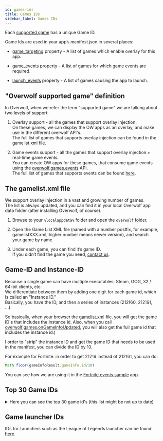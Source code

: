 ```yaml
---
id: games-ids
title: Games IDs
sidebar_label: Games IDs
---
```


Each [supported game](#overwolf-supported-game-definition) has a unique Game ID.

Game Ids are used in your app’s manifest.json in several places:  

* [game_targeting](manifest-json#game_targeting) property - A list of games which enable overlay for this app.  

* [game_events](manifest-json#game_events) property - A list of games for which game events are required.

* [launch_events](manifest-json#launch_events) property -  A list of games causing the app to launch.


## "Overwolf supported game" definition

In Overwolf, when we refer the term "supported game" we are talking about two levels of support:

1. Overlay support - all the games that support overlay injection.  
   On these games, we can display the OW apps as an overlay, and make use in the different overwolf API's.  
   The full list of games that supports overlay injection can be found in the [gamelist.xml](#the-gamelistxml-file) file.

2. Game events support - all the games that support overlay injection + real-time game events.  
   You can create OW apps for these games, that consume game events using the [overwolf.games.events](overwolf-games-events) API.   
   The full list of games that supports events can be found [here](../status/all).


## The gamelist.xml file

We support overlay injection in a vast and growing number of games.  
The list is always updated, and you can find it in your local Overwolf app data folder (after installing Overwolf, of course).

1. Browse to your `%localappdata%` folder and open the `overwolf` folder.

2. Open the Game List XML file (named with a number postfix, for example, gamelistXXX.xml, higher number means newer version), and search your game by name.

3. Under each game, you can find it’s game ID.  
   If you didn’t find the game you need, [contact us](../support/contact-us).

## Game-ID and Instance-ID

Because a single game can have multiple executables: Steam, GOG, 32 / 64-bit clients, etc.  
We differentiate between them by adding one digit for each game id, which is called an "Instance ID."  
Basically, you have the ID, and then a series of instances (212160, 212161, …) 

So basically, when your browser the [gamelist.xml](the-gamelistxml-file) file, you will get the game ID's that includes the instance id.
Also, when you call [overwolf.games.onGameInfoUpdated](#overwolf-games#ongameinfoupdated), you will also get the full game id that includes the instance id.)

I order to "strip" the instance ID and get the game ID that needs to be used in the manifest, you can divide the ID by 10.

For example for Fortnite: in order to get 21216 instead of 212161, you can do:

```js
Math.floor(gameInfoResult.gameInfo.id/10)
```

You can see how we are using it in the [Fortnite events sample](https://github.com/overwolf/events-sample-apps/blob/master/fortnite-sample-app/main.js#L81) app.

## Top 30 Game IDs

<details>
<summary>Here you can see the top 30 game id's (this list might be not up to date)</summary>

| #   | Game Title                                               | Game ID       |
------| ---------------------------------------------------------| --------------|
| 1   | League of Legends                                        |  5426         |
| 2   | Hearthstone: Heroes of Warcraft                          |  9898         |
| 3   | Counter-Strike: Global Offensive                         |  7764         |
| 4   | Minecraft                                                |  8032         |
| 5   | PUBG                                                     |  10906        |
| 6   | Overwatch                                                |  10844        |
| 7   | World of Warcraft                                        |  765          |
| 8   | Grand Theft Auto V                                       |  10760        |
| 9   | Rocket League                                            |  10798        |
| 10  | World Of Tanks                                           |  6365         |
| 11  | Tom Clancy’s Rainbow Six: Siege                          |  10826        |
| 12  | Diablo III                                               |  7152         |
| 13  | Garry’s Mod                                              |  1406         |
| 14  | Heroes of the Storm                                      |  10624        |
| 15  | Dota 2                                                   |  7314         |
| 16  | Blocks That Matter                                       |  12018        |
| 17  | 8BitMMO                                                  |  11018        |
| 18  | Paladins                                                 |  10872        |
| 19  | Grand Theft Auto: San Andreas Multiplayer                |  1340         |
| 20  | Unturned                                                 |  10470        |
| 21  | Apex Legends                                             |  21566        |
| 22  | Euro Truck Simulator 2                                   |  8584         |
| 23  | ARMA 3                                                   |  9208         |
| 24  | PAYDAY 2                                                 |  9694         |
| 25  | Rust                                                     |  10156        |
| 26  | Team Fortress 2                                          |  3026         |
| 27  | ARK: Survival Evolved                                    |  10778        |
| 28  | Battlefield 1                                            |  10876        |
| 29  | Warframe                                                 |  8954         |
| 30  | Fortnite                                                 |  21216        |

</details>

## Game launcher IDs

IDs for Launchers such as the League of Legends launcher can be found [here](launchers-ids).
